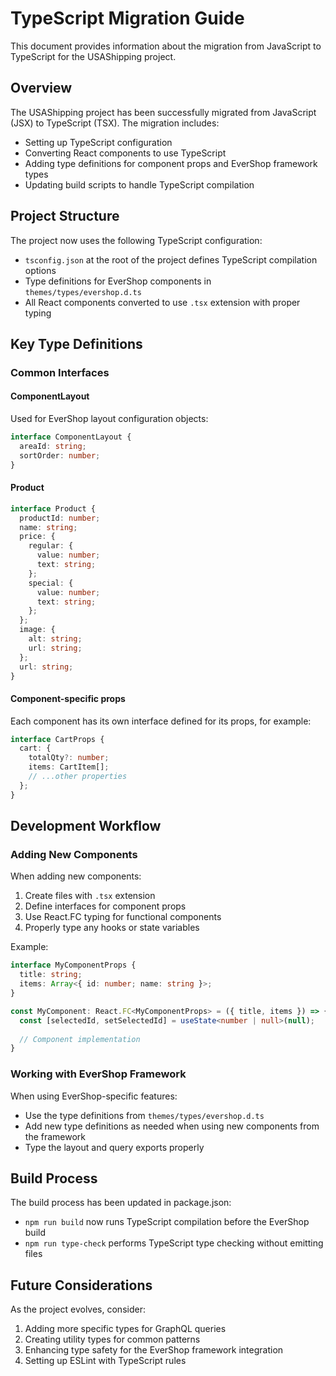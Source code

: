 # TypeScript Migration Guide

This document provides information about the migration from JavaScript to TypeScript for the USAShipping project.

## Overview

The USAShipping project has been successfully migrated from JavaScript (JSX) to TypeScript (TSX). The migration includes:

- Setting up TypeScript configuration
- Converting React components to use TypeScript
- Adding type definitions for component props and EverShop framework types
- Updating build scripts to handle TypeScript compilation

## Project Structure

The project now uses the following TypeScript configuration:

- `tsconfig.json` at the root of the project defines TypeScript compilation options
- Type definitions for EverShop components in `themes/types/evershop.d.ts`
- All React components converted to use `.tsx` extension with proper typing

## Key Type Definitions

### Common Interfaces

#### ComponentLayout
Used for EverShop layout configuration objects:
```typescript
interface ComponentLayout {
  areaId: string;
  sortOrder: number;
}
```

#### Product 
```typescript
interface Product {
  productId: number;
  name: string;
  price: {
    regular: {
      value: number;
      text: string;
    };
    special: {
      value: number;
      text: string;
    };
  };
  image: {
    alt: string;
    url: string;
  };
  url: string;
}
```

#### Component-specific props
Each component has its own interface defined for its props, for example:
```typescript
interface CartProps {
  cart: {
    totalQty?: number;
    items: CartItem[];
    // ...other properties
  };
}
```

## Development Workflow

### Adding New Components

When adding new components:

1. Create files with `.tsx` extension
2. Define interfaces for component props
3. Use React.FC<PropType> typing for functional components
4. Properly type any hooks or state variables

Example:
```typescript
interface MyComponentProps {
  title: string;
  items: Array<{ id: number; name: string }>;
}

const MyComponent: React.FC<MyComponentProps> = ({ title, items }) => {
  const [selectedId, setSelectedId] = useState<number | null>(null);
  
  // Component implementation
}
```

### Working with EverShop Framework

When using EverShop-specific features:

- Use the type definitions from `themes/types/evershop.d.ts`
- Add new type definitions as needed when using new components from the framework
- Type the layout and query exports properly

## Build Process

The build process has been updated in package.json:

- `npm run build` now runs TypeScript compilation before the EverShop build
- `npm run type-check` performs TypeScript type checking without emitting files

## Future Considerations

As the project evolves, consider:

1. Adding more specific types for GraphQL queries
2. Creating utility types for common patterns
3. Enhancing type safety for the EverShop framework integration
4. Setting up ESLint with TypeScript rules